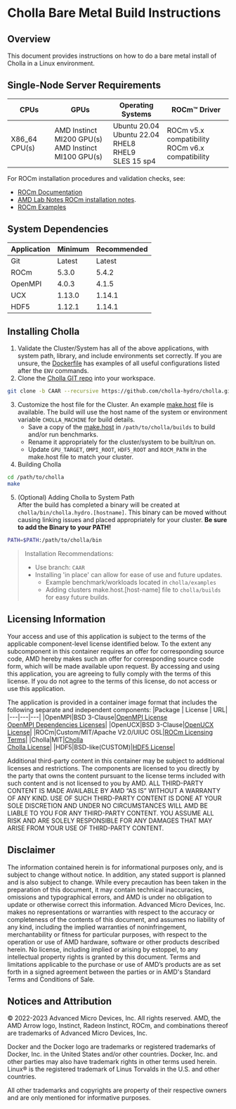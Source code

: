 # Cholla Bare Metal Build Instructions 

## Overview
This document provides instructions on how to do a bare metal install of Cholla in a Linux environment. 

## Single-Node Server Requirements
| CPUs | GPUs | Operating Systems | ROCm™ Driver |
| ---- | ---- | ----------------- | ------------ |
| X86_64 CPU(s) | AMD Instinct MI200 GPU(s) <br>  AMD Instinct MI100 GPU(s) | Ubuntu 20.04 <br> Ubuntu 22.04 <BR> RHEL8 <br> RHEL9 <br> SLES 15 sp4 | ROCm v5.x compatibility <br> ROCm v6.x compatibility |

For ROCm installation procedures and validation checks, see:
* [ROCm Documentation](https://rocm.docs.amd.com)
* [AMD Lab Notes ROCm installation notes](https://github.com/amd/amd-lab-notes/tree/release/rocm-installation).
* [ROCm Examples](https://github.com/amd/rocm-examples)

## System Dependencies
|Application|Minimum|Recommended|
|---|---|---|
|Git|Latest|Latest|
|ROCm|5.3.0|5.4.2|
|OpenMPI|4.0.3|4.1.5|
|UCX|1.13.0|1.14.1|
|HDF5|1.12.1|1.14.1|

## Installing Cholla

1. Validate the Cluster/System has all of the above applications, with system path, library, and include environments set correctly. If you are unsure, the [Dockerfile](/cholla/docker/Dockerfile) has examples of all useful configurations listed after the `ENV` commands. 
2. Clone the [Cholla GIT repo](https://github.com/cholla-hydro/cholla.git) into your workspace. 
```bash
git clone -b CAAR --recursive https://github.com/cholla-hydro/cholla.git
```
3. Customize the host file for the Cluster. An example [make.host](/cholla/docker/make.host.cholla-container) file is available. The build will use the host name of the system or environment variable `CHOLLA_MACHINE` for build details. 
    - Save a copy of the [make.host](/cholla/docker/make.host.cholla-container) in `/path/to/cholla/builds` to build and/or run benchmarks. 
    - Rename it appropriately for the cluster/system to be built/run on. 
    - Update `GPU_TARGET`, `OMPI_ROOT`, `HDF5_ROOT` and `ROCM_PATH` in the make.host file to match your cluster. 
4. Building Cholla
```bash
cd /path/to/cholla
make
```
5. (Optional) Adding Cholla to System Path  
After the build has completed a binary will be created at `cholla/bin/cholla.hydro.[hostname]`. 
This binary can be moved without causing linking issues and placed appropriately for your cluster.
**Be sure to add the Binary to your PATH!**
```bash
PATH=$PATH:/path/to/cholla/bin
```
> Installation Recommendations:
> - Use branch: `CAAR` 
> - Installing 'in place' can allow for ease of use and future updates. 
>   - Example benchmark/workloads located in `cholla/examples` 
>   - Adding clusters make.host.[host-name] file to `cholla/builds` for easy future builds. 

## Licensing Information
Your access and use of this application is subject to the terms of the applicable component-level license identified below. To the extent any subcomponent in this container requires an offer for corresponding source code, AMD hereby makes such an offer for corresponding source code form, which will be made available upon request. By accessing and using this application, you are agreeing to fully comply with the terms of this license. If you do not agree to the terms of this license, do not access or use this application.

The application is provided in a container image format that includes the following separate and independent components:
|Package | License | URL|
|---|---|---|
|OpenMPI|BSD 3-Clause|[OpenMPI License](https://www-lb.open-mpi.org/community/license.php)<br /> [OpenMPI Dependencies Licenses](https://docs.open-mpi.org/en/v5.0.x/license/index.html)|
|OpenUCX|BSD 3-Clause|[OpenUCX License](https://openucx.org/license/)|
|ROCm|Custom/MIT/Apache V2.0/UIUC OSL|[ROCm Licensing Terms](https://rocm.docs.amd.com/en/latest/release/licensing.html)|
|Cholla|MIT|[Cholla](https://github.com/cholla-hydro/cholla)<br >[Cholla License](https://github.com/cholla-hydro/cholla/blob/main/LICENSE.txt)|
|HDF5|BSD-like(CUSTOM)|[HDF5 License](https://github.com/HDFGroup/hdf5/blob/develop/COPYING)|

Additional third-party content in this container may be subject to additional licenses and restrictions. The components are licensed to you directly by the party that owns the content pursuant to the license terms included with such content and is not licensed to you by AMD. ALL THIRD-PARTY CONTENT IS MADE AVAILABLE BY AMD “AS IS” WITHOUT A WARRANTY OF ANY KIND. USE OF SUCH THIRD-PARTY CONTENT IS DONE AT YOUR SOLE DISCRETION AND UNDER NO CIRCUMSTANCES WILL AMD BE LIABLE TO YOU FOR ANY THIRD-PARTY CONTENT. YOU ASSUME ALL RISK AND ARE SOLELY RESPONSIBLE FOR ANY DAMAGES THAT MAY ARISE FROM YOUR USE OF THIRD-PARTY CONTENT.

## Disclaimer
The information contained herein is for informational purposes only, and is subject to change without notice. In addition, any stated support is planned and is also subject to change. While every precaution has been taken in the preparation of this document, it may contain technical inaccuracies, omissions and typographical errors, and AMD is under no obligation to update or otherwise correct this information. Advanced Micro Devices, Inc. makes no representations or warranties with respect to the accuracy or completeness of the contents of this document, and assumes no liability of any kind, including the implied warranties of noninfringement, merchantability or fitness for particular purposes, with respect to the operation or use of AMD hardware, software or other products described herein. No license, including implied or arising by estoppel, to any intellectual property rights is granted by this document. Terms and limitations applicable to the purchase or use of AMD’s products are as set forth in a signed agreement between the parties or in AMD's Standard Terms and Conditions of Sale.

## Notices and Attribution
© 2022-2023 Advanced Micro Devices, Inc. All rights reserved. AMD, the AMD Arrow logo, Instinct, Radeon Instinct, ROCm, and combinations thereof are trademarks of Advanced Micro Devices, Inc.

Docker and the Docker logo are trademarks or registered trademarks of Docker, Inc. in the United States and/or other countries. Docker, Inc. and other parties may also have trademark rights in other terms used herein. Linux® is the registered trademark of Linus Torvalds in the U.S. and other countries.

All other trademarks and copyrights are property of their respective owners and are only mentioned for informative purposes.
